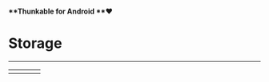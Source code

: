#### **Thunkable for Android **❤

# Storage

---

|  |  |  |  |
| :--- | :--- | :--- | :--- |
|  |  |  |  |

